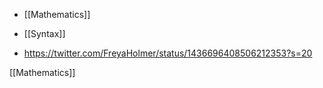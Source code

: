   - [[Mathematics]]
  - [[Syntax]]

  - https://twitter.com/FreyaHolmer/status/1436696408506212353?s=20

[[Mathematics]]